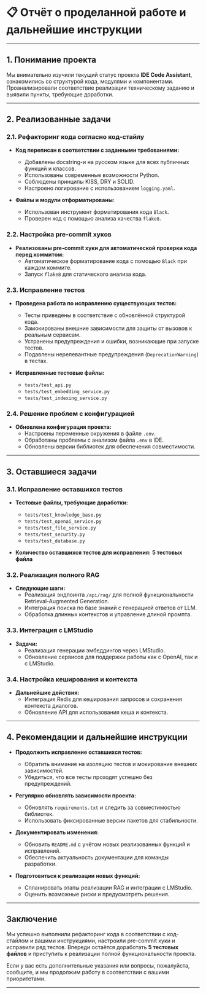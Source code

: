 # 📋 Отчёт о проделанной работе и дальнейшие инструкции

---

## **1. Понимание проекта**

Мы внимательно изучили текущий статус проекта **IDE Code Assistant**, ознакомились со структурой кода, модулями и компонентами. Проанализировали соответствие реализации техническому заданию и выявили пункты, требующие доработки.

---

## **2. Реализованные задачи**

### **2.1. Рефакторинг кода согласно код-стайлу**

- **Код переписан в соответствии с заданными требованиями:**
  - Добавлены docstring-и на русском языке для всех публичных функций и классов.
  - Использованы современные возможности Python.
  - Соблюдены принципы KISS, DRY и SOLID.
  - Настроено логирование с использованием `logging.yaml`.

- **Файлы и модули отформатированы:**
  - Использован инструмент форматирования кода `Black`.
  - Проверен код с помощью анализа качества `flake8`.

### **2.2. Настройка pre-commit хуков**

- **Реализованы pre-commit хуки для автоматической проверки кода перед коммитом:**
  - Автоматическое форматирование кода с помощью `Black` при каждом коммите.
  - Запуск `flake8` для статического анализа кода.

### **2.3. Исправление тестов**

- **Проведена работа по исправлению существующих тестов:**
  - Тесты приведены в соответствие с обновлённой структурой кода.
  - Замокированы внешние зависимости для защиты от вызовов к реальным сервисам.
  - Устранены предупреждения и ошибки, возникающие при запуске тестов.
  - Подавлены нерелевантные предупреждения (`DeprecationWarning`) в тестах.

- **Исправленные тестовые файлы:**
  - `tests/test_api.py`
  - `tests/test_embedding_service.py`
  - `tests/test_indexing_service.py`

### **2.4. Решение проблем с конфигурацией**

- **Обновлена конфигурация проекта:**
  - Настроены переменные окружения в файле `.env`.
  - Обработаны проблемы с анализом файла `.env` в IDE.
  - Обновлены версии библиотек для обеспечения совместимости.

---

## **3. Оставшиеся задачи**

### **3.1. Исправление оставшихся тестов**

- **Тестовые файлы, требующие доработки:**
  - `tests/test_knowledge_base.py`
  - `tests/test_openai_service.py`
  - `tests/test_file_service.py`
  - `tests/test_security.py`
  - `tests/test_database.py`

- **Количество оставшихся тестов для исправления:** **5 тестовых файла**

### **3.2. Реализация полного RAG**

- **Следующие шаги:**
  - Реализация эндпоинта `/api/rag/` для полной функциональности Retrieval-Augmented Generation.
  - Интеграция поиска по базе знаний с генерацией ответов от LLM.
  - Обработка длинных контекстов и управление длиной промпта.

### **3.3. Интеграция с LMStudio**

- **Задачи:**
  - Реализация генерации эмбеддингов через LMStudio.
  - Обновление сервисов для поддержки работы как с OpenAI, так и с LMStudio.

### **3.4. Настройка кеширования и контекста**

- **Дальнейшие действия:**
  - Интеграция Redis для кеширования запросов и сохранения контекста диалогов.
  - Обновление API для использования кеша и контекста.

---

## **4. Рекомендации и дальнейшие инструкции**

- **Продолжить исправление оставшихся тестов:**
  - Обратить внимание на изоляцию тестов и мокирование внешних зависимостей.
  - Убедиться, что все тесты проходят успешно без предупреждений.

- **Регулярно обновлять зависимости проекта:**
  - Обновлять `requirements.txt` и следить за совместимостью библиотек.
  - Использовать фиксированные версии пакетов для стабильности.

- **Документировать изменения:**
  - Обновить `README.md` с учётом новых реализованных функций и исправлений.
  - Обеспечить актуальность документации для команды разработки.

- **Подготовиться к реализации новых функций:**
  - Спланировать этапы реализации RAG и интеграции с LMStudio.
  - Оценить возможные риски и предусмотреть решения.

---

## **Заключение**

Мы успешно выполнили рефакторинг кода в соответствии с код-стайлом и вашими инструкциями, настроили pre-commit хуки и исправили ряд тестов. Впереди остаётся доработать **5 тестовых файлов** и приступить к реализации полной функциональности проекта.

Если у вас есть дополнительные указания или вопросы, пожалуйста, сообщите, и мы продолжим работу в соответствии с вашими приоритетами.

---